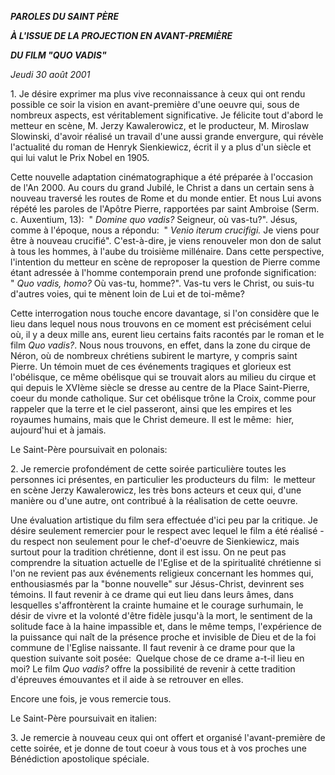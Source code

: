***PAROLES DU SAINT PÈRE***

***À L'ISSUE DE LA PROJECTION EN AVANT-PREMIÈRE***

***DU FILM "QUO VADIS"***

*Jeudi 30 août 2001*

1. Je désire exprimer ma plus vive reconnaissance à ceux qui ont rendu possible ce soir la vision en avant-première d'une oeuvre qui, sous de nombreux aspects, est véritablement significative. Je félicite tout d'abord le metteur en scène, M. Jerzy Kawalerowicz, et le producteur, M. Miroslaw Slowinski, d'avoir réalisé un travail d'une aussi grande envergure, qui révèle l'actualité du roman de Henryk Sienkiewicz, écrit il y a plus d'un siècle et qui lui valut le Prix Nobel en 1905.

Cette nouvelle adaptation cinématographique a été préparée à l'occasion de l'An 2000. Au cours du grand Jubilé, le Christ a dans un certain sens à nouveau traversé les routes de Rome et du monde entier. Et nous Lui avons répété les paroles de l'Apôtre Pierre, rapportées par saint Ambroise (Serm. c. Auxentium, 13):  " *Domine quo vadis?* Seigneur, où vas-tu?". Jésus, comme à l'époque, nous a répondu:  " *Venio iterum crucifigi.* Je viens pour être à nouveau crucifié". C'est-à-dire, je viens renouveler mon don de salut à tous les hommes, à l'aube du troisième millénaire. Dans cette perspective, l'intention du metteur en scène de reproposer la question de Pierre comme étant adressée à l'homme contemporain prend une profonde signification:  " *Quo vadis, homo?* Où vas-tu, homme?". Vas-tu vers le Christ, ou suis-tu d'autres voies, qui te mènent loin de Lui et de toi-même?

Cette interrogation nous touche encore davantage, si l'on considère que le lieu dans lequel nous nous trouvons en ce moment est précisément celui où, il y a deux mille ans, eurent lieu certains faits racontés par le roman et le film *Quo vadis?*. Nous nous trouvons, en effet, dans la zone du cirque de Néron, où de nombreux chrétiens subirent le martyre, y compris saint Pierre. Un témoin muet de ces événements tragiques et glorieux est l'obélisque, ce même obélisque qui se trouvait alors au milieu du cirque et qui depuis le XVIème siècle se dresse au centre de la Place Saint-Pierre, coeur du monde catholique. Sur cet obélisque trône la Croix, comme pour rappeler que la terre et le ciel passeront, ainsi que les empires et les royaumes humains, mais que le Christ demeure. Il est le même:  hier, aujourd'hui et à jamais.

Le Saint-Père poursuivait en polonais:

2. Je remercie profondément de cette soirée particulière toutes les personnes ici présentes, en particulier les producteurs du film:  le metteur en scène Jerzy Kawalerowicz, les très bons acteurs et ceux qui, d'une manière ou d'une autre, ont contribué à la réalisation de cette oeuvre.

Une évaluation artistique du film sera effectuée d'ici peu par la critique. Je désire seulement remercier pour le respect avec lequel le film a été réalisé - du respect non seulement pour le chef-d'oeuvre de Sienkiewicz, mais surtout pour la tradition chrétienne, dont il est issu. On ne peut pas comprendre la situation actuelle de l'Eglise et de la spiritualité chrétienne si l'on ne revient pas aux événements religieux concernant les hommes qui, enthousiasmés par la "bonne nouvelle" sur Jésus-Christ, devinrent ses témoins. Il faut revenir à ce drame qui eut lieu dans leurs âmes, dans lesquelles s'affrontèrent la crainte humaine et le courage surhumain, le désir de vivre et la volonté d'être fidèle jusqu'à la mort, le sentiment de la solitude face à la haine impassible et, dans le même temps, l'expérience de la puissance qui naît de la présence proche et invisible de Dieu et de la foi commune de l'Eglise naissante. Il faut revenir à ce drame pour que la question suivante soit posée:  Quelque chose de ce drame a-t-il lieu en moi? Le film *Quo vadis?* offre la possibilité de revenir à cette tradition d'épreuves émouvantes et il aide à se retrouver en elles.

Encore une fois, je vous remercie tous.

Le Saint-Père poursuivait en italien:

3. Je remercie à nouveau ceux qui ont offert et organisé l'avant-première de cette soirée, et je donne de tout coeur à vous tous et à vos proches une Bénédiction apostolique spéciale.